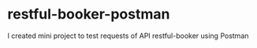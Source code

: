 # restful-booker-postman
I created mini project to test requests of API restful-booker using Postman
